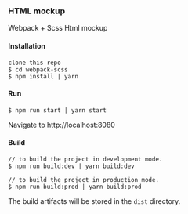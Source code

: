 ### HTML mockup

Webpack + Scss Html mockup

#### Installation

```
clone this repo
$ cd webpack-scss
$ npm install | yarn
```

#### Run

```
$ npm run start | yarn start
```

Navigate to http://localhost:8080

#### Build

```
// to build the project in development mode.
$ npm run build:dev | yarn build:dev

// to build the project in production mode.
$ npm run build:prod | yarn build:prod
```

The build artifacts will be stored in the `dist` directory.

